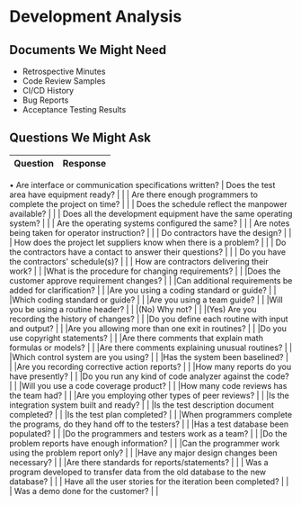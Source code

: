 # Development Analysis

## Documents We Might Need

- Retrospective Minutes
- Code Review Samples
- CI/CD History
- Bug Reports
- Acceptance Testing Results

## Questions We Might Ask

| Question | Response |
| --- | --- |
• Are interface or communication specifications written?
| Does the test area have equipment ready? |  |
| Are there enough programmers to complete the project on time? |  |
| Does the schedule reflect the manpower available? |  |
| Does all the development equipment have the same operating system? |  |
| Are the operating systems configured the same? |  |
| Are notes being taken for operator instruction? |  |
| Do contractors have the design? |  |
| How does the project let suppliers know when there is a problem? |  |
| Do the contractors have a contact to answer their questions? |  |
| Do you have the contractors' schedule(s)? |  |
| How are contractors delivering their work? |  |
|What is the procedure for changing requirements? |  |
|Does the customer approve requirement changes? |  |
|Can additional requirements be added for clarification?  |  |
|Are you using a coding standard or guide? |  |
|Which coding standard or guide? |  |
|Are you using a team guide? |  |
|Will you be using a routine header? |  |
 |(No) Why not? |  |
 |(Yes) Are you recording the history of changes?  |  |
 |Do you define each routine with input and output? |  |
 |Are you allowing more than one exit in routines? |  |
 |Do you use copyright statements? |  |
|Are there comments that explain math formulas or models? |  |
|Are there comments explaining unusual routines? |  |
|Which control system are you using? |  |
|Has the system been baselined? |  |
|Are you recording corrective action reports? |  |
|How many reports do you have presently? |  |
|Do you run any kind of code analyzer against the code?  |  |
|Will you use a code coverage product? |  |
|How many code reviews has the team had? |  |
|Are you employing other types of peer reviews? |  |
|Is the integration system built and ready? |  |
|Is the test description document completed? |  |
|Is the test plan completed? |  |
|When programmers complete the programs, do they hand off to the testers? |  |
|Has a test database been populated? |  |
|Do the programmers and testers work as a team? |  |
|Do the problem reports have enough information? |  |
|Can the programmer work using the problem report only? |  |
|Have any major design changes been necessary? |  |
|Are there standards for reports/statements? |  |
| Was a program developed to transfer data from the old database to the new database? |  |
| Have all the user stories for the iteration been completed? |  |
| Was a demo done for the customer? |  |
